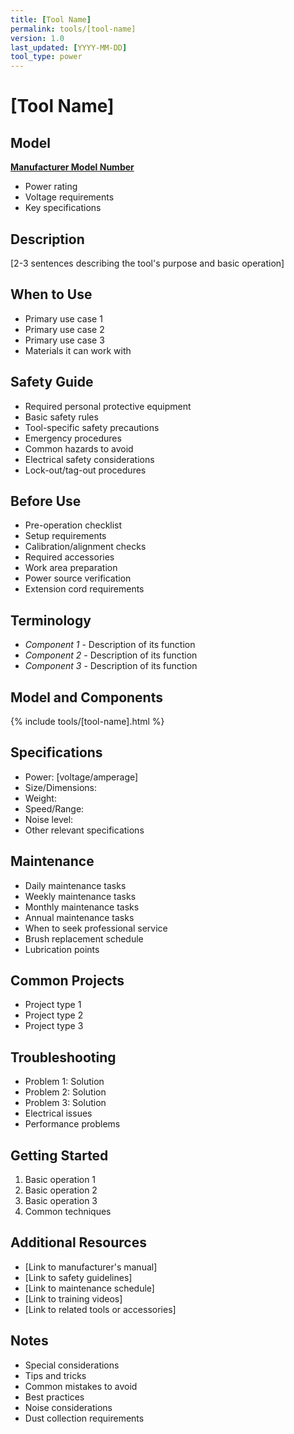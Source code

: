 ```yaml
---
title: [Tool Name]
permalink: tools/[tool-name]
version: 1.0
last_updated: [YYYY-MM-DD]
tool_type: power
---
```

# [Tool Name]

## Model
[**Manufacturer Model Number**](link-to-manual)
- Power rating
- Voltage requirements
- Key specifications

## Description
[2-3 sentences describing the tool's purpose and basic operation]

## When to Use
- Primary use case 1
- Primary use case 2
- Primary use case 3
- Materials it can work with

## Safety Guide
- Required personal protective equipment
- Basic safety rules
- Tool-specific safety precautions
- Emergency procedures
- Common hazards to avoid
- Electrical safety considerations
- Lock-out/tag-out procedures

## Before Use
- Pre-operation checklist
- Setup requirements
- Calibration/alignment checks
- Required accessories
- Work area preparation
- Power source verification
- Extension cord requirements

## Terminology
- *Component 1* - Description of its function
- *Component 2* - Description of its function
- *Component 3* - Description of its function

## Model and Components
{% include tools/[tool-name].html %}

## Specifications
- Power: [voltage/amperage]
- Size/Dimensions:
- Weight:
- Speed/Range:
- Noise level:
- Other relevant specifications

## Maintenance
- Daily maintenance tasks
- Weekly maintenance tasks
- Monthly maintenance tasks
- Annual maintenance tasks
- When to seek professional service
- Brush replacement schedule
- Lubrication points

## Common Projects
- Project type 1
- Project type 2
- Project type 3

## Troubleshooting
- Problem 1: Solution
- Problem 2: Solution
- Problem 3: Solution
- Electrical issues
- Performance problems

## Getting Started
1. Basic operation 1
2. Basic operation 2
3. Basic operation 3
4. Common techniques

## Additional Resources
- [Link to manufacturer's manual]
- [Link to safety guidelines]
- [Link to maintenance schedule]
- [Link to training videos]
- [Link to related tools or accessories]

## Notes
- Special considerations
- Tips and tricks
- Common mistakes to avoid
- Best practices
- Noise considerations
- Dust collection requirements 